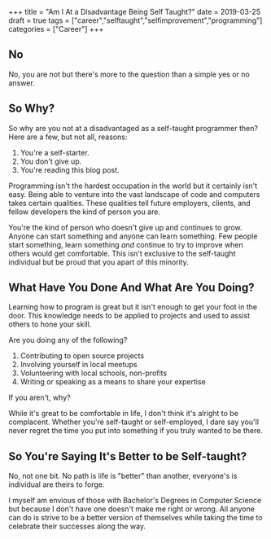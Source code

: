 +++
title = "Am I At a Disadvantage Being Self Taught?"
date = 2019-03-25
draft = true
tags = ["career","selftaught","selfimprovement","programming"]
categories = ["Career"]
+++

## No

No, you are not but there's more to the question than a simple yes or no answer.

## So Why?

So why are you not at a disadvantaged as a self-taught programmer then? Here are a few, but not all, reasons:

1. You're a self-starter.
1. You don't give up.
1. You're reading this blog post.

Programming isn't the hardest occupation in the world but it certainly isn't easy. Being able to venture into the vast landscape of code and computers takes certain qualities. These qualities tell future employers, clients, and fellow developers the kind of person you are.

You're the kind of person who doesn't give up and continues to grow. Anyone can start something and anyone can learn something. Few people start something, learn something *and* continue to try to improve when others would get comfortable. This isn't exclusive to the self-taught individual but be proud that you apart of this minority.

## What Have You Done And What Are You Doing?

Learning how to program is great but it isn't enough to get your foot in the door. This knowledge needs to be applied to projects and used to assist others to hone your skill.

Are you doing any of the following?

1. Contributing to open source projects
1. Involving yourself in local meetups
1. Volunteering with local schools, non-profits
1. Writing or speaking as a means to share your expertise

If you aren't, why?

While it's great to be comfortable in life, I don't think it's alright to be complacent. Whether you're self-taught or self-employed, I dare say you'll never regret the time you put into something if you truly wanted to be there.

## So You're Saying It's Better to be Self-taught?

No, not one bit. No path is life is "better" than another, everyone's is individual are theirs to forge.

I myself am envious of those with Bachelor's Degrees in Computer Science but because I don't have one doesn't make me right or wrong. All anyone can do is strive to be a better version of themselves while taking the time to celebrate their successes along the way.